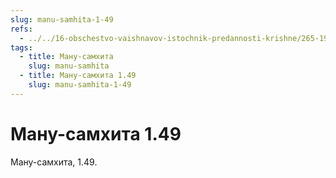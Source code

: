 ```yaml
---
slug: manu-samhita-1-49
refs:
  - ../../16-obschestvo-vaishnavov-istochnik-predannosti-krishne/265-1982-11-05-b3-c-obshhenie-s-vajshnavami-pozvolit-dostich-tseli-chelovecheskoj-zhizni.md
tags:
  - title: Ману-самхита
    slug: manu-samhita
  - title: Ману-самхита 1.49
    slug: manu-samhita-1-49
---
```


# Ману-самхита 1.49

Ману-самхита, 1.49.
